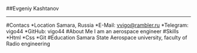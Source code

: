 ##Evgeniy Kashtanov
*********************
#Contacs
*Location Samara, Russia
*E-Mail: vvigo@rambler.ru
*Telegram: vigo44
*GitHub: vigo44
#About Me
I am an aerospace engineer
#Skills
*Html
*Css
*Git
#Education
Samara State Aerospace university, faculty of Radio engineering